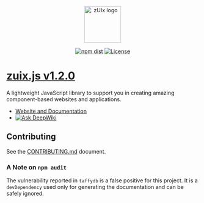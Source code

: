 <p align="center">
    <a href="https://zuixjs.github.io/zuix" target="_blank" rel="noopener noreferrer">
        <img width="96" src="https://zuixjs.github.io/zuix/images/zuix-logo.svg" alt="zUIx logo">
    </a>
</p>

<p align="center">
  <a href="https://www.npmjs.com/package/zuix-dist"><img src="https://img.shields.io/npm/v/zuix-dist.svg?style=for-the-badge" alt="npm dist"></a>
  <a href="https://github.com/zuixjs/zuix/blob/master/LICENSE.TXT"><img src="https://img.shields.io/npm/l/zuix-dist.svg?style=for-the-badge" alt="License"></a>
</p>

# [zuix.js v1.2.0](https://zuixjs.github.io/zuixjs.org)

A lightweight JavaScript library to support you in creating amazing component-based websites and applications.
- [Website and Documentation](https://zuixjs.github.io/zuixjs.org)
- [![Ask DeepWiki](https://deepwiki.com/badge.svg)](https://deepwiki.com/zuixjs/zuix)


## Contributing

See the [CONTRIBUTING.md](https://github.com/zuixjs/zuix/blob/master/CONTRIBUTING.md#contributing) document.


### A Note on `npm audit`

The vulnerability reported in `taffydb` is a false positive for this project. It is a `devDependency` used only for
generating the documentation and can be safely ignored.
